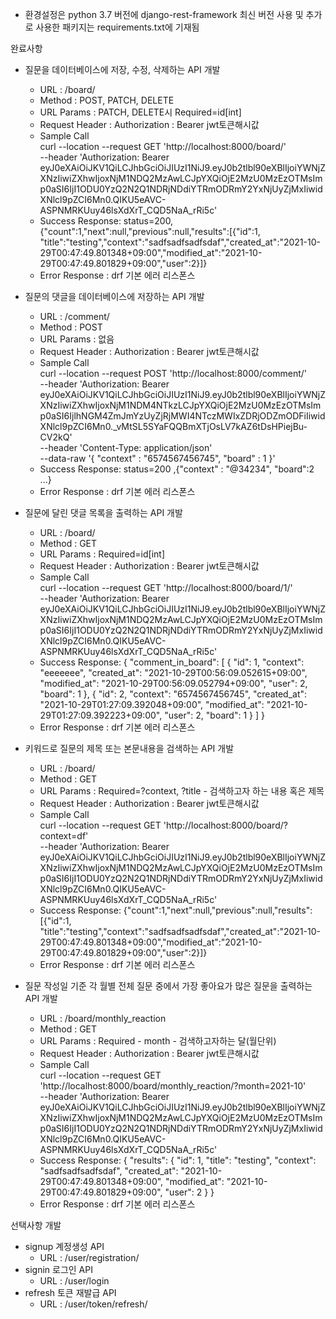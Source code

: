 - 환경설정은 python 3.7 버전에 django-rest-framework 최신 버전 사용 및 추가로 사용한 패키지는 requirements.txt에 기재됨

완료사항

- 질문을 데이터베이스에 저장, 수정, 삭제하는 API 개발

  - URL : /board/
  - Method : POST, PATCH, DELETE
  - URL Params : PATCH, DELETE시 Required=id[int]
  - Request Header : Authorization : Bearer jwt토큰해시값
  - Sample Call  
     curl --location --request GET 'http://localhost:8000/board/' \
     --header 'Authorization: Bearer eyJ0eXAiOiJKV1QiLCJhbGciOiJIUzI1NiJ9.eyJ0b2tlbl90eXBlIjoiYWNjZXNzIiwiZXhwIjoxNjM1NDQ2MzAwLCJpYXQiOjE2MzU0MzEzOTMsImp0aSI6IjI1ODU0YzQ2N2Q1NDRjNDdiYTRmODRmY2YxNjUyZjMxIiwidXNlcl9pZCI6Mn0.QIKU5eAVC-ASPNMRKUuy46lsXdXrT_CQD5NaA_rRi5c'
  - Success Response: status=200, {"count":1,"next":null,"previous":null,"results":[{"id":1, "title":"testing","context":"sadfsadfsadfsdaf","created_at":"2021-10-29T00:47:49.801348+09:00","modified_at":"2021-10-29T00:47:49.801829+09:00","user":2}]}
  - Error Response : drf 기본 에러 리스폰스

- 질문의 댓글을 데이터베이스에 저장하는 API 개발

  - URL : /comment/
  - Method : POST
  - URL Params : 없음
  - Request Header : Authorization : Bearer jwt토큰해시값
  - Sample Call  
     curl --location --request POST 'http://localhost:8000/comment/' \
     --header 'Authorization: Bearer eyJ0eXAiOiJKV1QiLCJhbGciOiJIUzI1NiJ9.eyJ0b2tlbl90eXBlIjoiYWNjZXNzIiwiZXhwIjoxNjM1NDM4NTkzLCJpYXQiOjE2MzU0MzEzOTMsImp0aSI6IjlhNGM4ZmJmYzUyZjRjMWI4NTczMWIxZDRjODZmODFiIiwidXNlcl9pZCI6Mn0.\_vMtSL5SYaFQQBmXTjOsLV7kAZ6tDsHPiejBu-CV2kQ' \
     --header 'Content-Type: application/json' \
     --data-raw '{
    "context" : "6574567456745",
    "board" : 1
    }'
  - Success Response: status=200 ,{"context" : "@34234", "board":2 ...}
  - Error Response : drf 기본 에러 리스폰스

- 질문에 달린 댓글 목록을 출력하는 API 개발

  - URL : /board/
  - Method : GET
  - URL Params : Required=id[int]
  - Request Header : Authorization : Bearer jwt토큰해시값
  - Sample Call  
     curl --location --request GET 'http://localhost:8000/board/1/' \
     --header 'Authorization: Bearer eyJ0eXAiOiJKV1QiLCJhbGciOiJIUzI1NiJ9.eyJ0b2tlbl90eXBlIjoiYWNjZXNzIiwiZXhwIjoxNjM1NDQ2MzAwLCJpYXQiOjE2MzU0MzEzOTMsImp0aSI6IjI1ODU0YzQ2N2Q1NDRjNDdiYTRmODRmY2YxNjUyZjMxIiwidXNlcl9pZCI6Mn0.QIKU5eAVC-ASPNMRKUuy46lsXdXrT_CQD5NaA_rRi5c'
  - Success Response: {
    "comment_in_board": [
    {
    "id": 1,
    "context": "eeeeeee",
    "created_at": "2021-10-29T00:56:09.052615+09:00",
    "modified_at": "2021-10-29T00:56:09.052794+09:00",
    "user": 2,
    "board": 1
    },
    {
    "id": 2,
    "context": "6574567456745",
    "created_at": "2021-10-29T01:27:09.392048+09:00",
    "modified_at": "2021-10-29T01:27:09.392223+09:00",
    "user": 2,
    "board": 1
    }
    ]
    }
  - Error Response : drf 기본 에러 리스폰스

- 키워드로 질문의 제목 또는 본문내용을 검색하는 API 개발

  - URL : /board/
  - Method : GET
  - URL Params : Required=?context, ?title - 검색하고자 하는 내용 혹은 제목
  - Request Header : Authorization : Bearer jwt토큰해시값
  - Sample Call  
     curl --location --request GET 'http://localhost:8000/board/?context=df' \
     --header 'Authorization: Bearer eyJ0eXAiOiJKV1QiLCJhbGciOiJIUzI1NiJ9.eyJ0b2tlbl90eXBlIjoiYWNjZXNzIiwiZXhwIjoxNjM1NDQ2MzAwLCJpYXQiOjE2MzU0MzEzOTMsImp0aSI6IjI1ODU0YzQ2N2Q1NDRjNDdiYTRmODRmY2YxNjUyZjMxIiwidXNlcl9pZCI6Mn0.QIKU5eAVC-ASPNMRKUuy46lsXdXrT_CQD5NaA_rRi5c'
  - Success Response: {"count":1,"next":null,"previous":null,"results":[{"id":1, "title":"testing","context":"sadfsadfsadfsdaf","created_at":"2021-10-29T00:47:49.801348+09:00","modified_at":"2021-10-29T00:47:49.801829+09:00","user":2}]}
  - Error Response : drf 기본 에러 리스폰스

- 질문 작성일 기준 각 월별 전체 질문 중에서 가장 좋아요가 많은 질문을 출력하는 API 개발
  - URL : /board/monthly_reaction
  - Method : GET
  - URL Params : Required - month - 검색하고자하는 달(월단위)
  - Request Header : Authorization : Bearer jwt토큰해시값
  - Sample Call  
     curl --location --request GET 'http://localhost:8000/board/monthly_reaction/?month=2021-10' \
     --header 'Authorization: Bearer eyJ0eXAiOiJKV1QiLCJhbGciOiJIUzI1NiJ9.eyJ0b2tlbl90eXBlIjoiYWNjZXNzIiwiZXhwIjoxNjM1NDQ2MzAwLCJpYXQiOjE2MzU0MzEzOTMsImp0aSI6IjI1ODU0YzQ2N2Q1NDRjNDdiYTRmODRmY2YxNjUyZjMxIiwidXNlcl9pZCI6Mn0.QIKU5eAVC-ASPNMRKUuy46lsXdXrT_CQD5NaA_rRi5c'
  - Success Response: {
    "results": {
    "id": 1,
    "title": "testing",
    "context": "sadfsadfsadfsdaf",
    "created_at": "2021-10-29T00:47:49.801348+09:00",
    "modified_at": "2021-10-29T00:47:49.801829+09:00",
    "user": 2
    }
    }
  - Error Response : drf 기본 에러 리스폰스

선택사항 개발

- signup 계정생성 API
  - URL : /user/registration/
- signin 로그인 API
  - URL : /user/login
- refresh 토큰 재발급 API
  - URL : /user/token/refresh/
